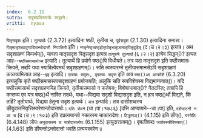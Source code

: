 ```yaml
---
index:  6.2.11
sutra:  सदृशप्रतिरूपयोः सादृश्ये।
vritti:  nyasa
---
```


`पितृसदृशः` इति। `तुल्यार्थेः` (2.3.72) इत्यादिना षष्ठी, तृतीया च, `पूर्वसदृश` (2.1.30) इत्यादिना समासः। `पितृमातृशब्दावुणादिष्वन्तोदात्तौ निपातितौ` इति। `नप्तृनेष्टृत्वष्टृहोतृपोतृभातृजामातृपितृदुहितृ` (द।उ।२।३) इत्यत्र। 
अथ सदृशग्रहणं किमर्थम्(), यावता मातृसादृश पितृसदृश इत्यत्र `तत्पुरुषे तुल्यार्थं` (६।२।२) इत्येव सिद्धम्()? इत्यत आह--`षष्ठीसमासार्थञ्च` इत्यादि। तुल्यार्थे हि प्रयोगे षष्ठ()पि विधीयते। तत्र यदा मातृसदृश इति षष्ठीसमासः क्रियते, तदपि यथा स्यादित्येवमर्थं सदृशग्रहणम्()। सति त्वस्यारम्भे तृतीयासमानसेऽपि सदृशग्रहणं कत्र्तव्यमित्यत आह--`इह` इत्यादि। `दास्याः सदृशः, वृषल्याः सदृस` इति अत्र `षष्ठ()आ आक्रोशे` (6.3.20) इत्यलुकि कृते षष्ठीसमासस्तत्सदृशग्रहणं प्रयोजयति; अलुकि सति रूपविशेषस्य विद्यमानत्वात्()। यदि षष्ठीसमासार्थं सदृशग्रहणमिह क्रियते, तृतीयासमासो न कर्तवयः; विशेषाभावात्()? नैतदस्ति; तत्रापि हि कत्र्तव्य एव यत्र षष्ठ()र्थे नास्ति तदर्थः, यथा--विद्यया सदृशो विद्यासदृश इति, न ह्रत्र षष्ठ()र्थो विद्यते, किं तर्हि? तृतीयार्थः, विद्यया हेतुना सदृश इत्यर्थः। `अत्र` इत्यादि। तत्र दासीशब्दस्य ङीबुदात्तनिवृत्तिस्वरेणान्तोदात्तार्थः। `दशि सेवने` (धा।पा।१७८६) [दसि आप्यायने--धा।पा] इति, `दंशेष्टटनौ न आ च` (द।उ।९।१०३) इति टप्रत्ययान्तो नकारस्य चाकारादेशः। `टिड्ढाणञ्()` (4.1.15) इति ङीप्(), `यस्येति` (6.4.148) लोपः `अनुदात्तस्य च यत्रोदात्तलोपः` (6.1.155) इत्युदात्तत्वम्()। वृषलीशब्दः `जातेरस्त्रीविषयात्()` (4.1.63) इति ङीषन्तोऽन्तोदात्तो भवति प्रत्ययस्वरेण॥
